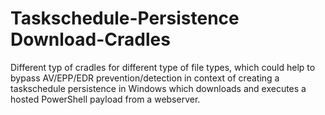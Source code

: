 # Taskschedule-Persistence Download-Cradles
Different typ of cradles for different type of file types, which could help to bypass AV/EPP/EDR prevention/detection in context of creating a taskschedule persistence in Windows which downloads and executes a hosted PowerShell payload from a webserver.
